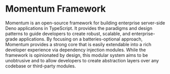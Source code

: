 # Momentum Framework

Momentum is an open-source framework for building enterprise server-side Deno applications in TypeScript. It provides the paradigms and design patterns to guide developers to create robust, scalable, and enterprise-grade applications.
By focusing on a batteries-optional approach, Momentum provides a strong core that is easily extendable into a rich developer experience via dependency injection modules. While the framework is opinionated by design, this modular system aims to be unobtrusive and to allow developers to create abstraction layers over any codebase or third-party modules.
